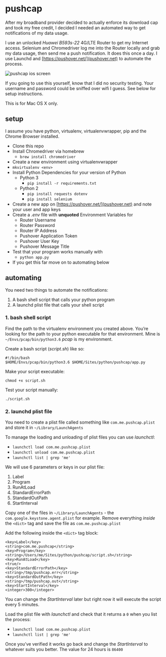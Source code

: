 # pushcap
After my broadband provider decided to actually enforce its download cap and took my free credit, I decided I needed an automated way to get notifications of my data usage.

I use an unlocked *Huawei B593s-22* 4G/LTE Router to get my Internet access. Selenium and Chromedriver log me into the Router locally and grab my data usage, then send me a push notification. It does this once a day. I use Launchd and [https://pushover.net/](pushover.net) to automate the process. 

![pushcap ios screen](https://www.dropbox.com/s/9ayhsm5r91z88fs/pushcap-ios.png?dl=1)

If you going to use this yourself, know that I did no security testing. Your username and password could be sniffed over wifi I guess. See below for setup instructions.

This is for Mac OS X only.

## setup
I assume you have python, virtualenv, virtualenvwrapper, pip and the Chrome Browser installed.
+ Clone this repo
+ Install Chromedriver via homebrew
  + `brew install chromedriver`
+  Create a new environment using virtualenvwrapper
  + `mkvirtualenv <env>`
+ Install Python Dependencies for your version of Python
  + Python 3
    + `pip install -r requirements.txt`
  + Python 2
    + `pip install requests dotenv`
    + `pip install selenium`
+ Create a new app on [https://pushover.net/](pushover.net) and note your user and app keys
+ Create a *.env* file with **unquoted** Environment Variables for
  + Router Username
  + Router Password
  + Router IP Address
  + Pushover Application Token
  + Pushover User Key
  + Pushover Message Title
+ Test that your program works manually with
  + `python app.py`
+ If you get this far move on to automating below

## automating
You need two things to automate the notifications:

1. A bash shell script that calls your python program
2. A launchd plist file that calls your shell script

### 1. bash shell script
Find the path to the virtualenv environment you created above. You’re looking for the path to your python executable for that environment. Mine is `~/Envs/pcap/bin/python3.6` *pcap* is my environment.

Create a bash script (*script.sh*) like so:
```
#!/bin/bash
$HOME/Envs/pcap/bin/python3.6 $HOME/Sites/python/pushcap/app.py
```

Make your script executable:

`chmod +x script.sh`

Test your script manually:

`./script.sh`

### 2. launchd plist file
You need to create a plist file called something like `com.me.pushcap.plist` and store it in `~/Library/LaunchAgents`

To manage the loading and unloading of plist files you can use *launchctl*:

+ `launchctl load com.me.pushcap.plist`
+ `launchctl unload com.me.pushcap.plist`
+ `launchctl list | grep 'me'`

We will use 6 parameters or keys in our plist file:

1. Label
2. Program
3. RunAtLoad
4. StandardErrorPath
5. StandardOutPath
6. StartInterval

Copy one of the files in `~/Library/LaunchAgents` - the `com.google.keystone.agent.plist` for example. Remove everything *inside* the `<dict>` tag and save the file as `com.me.pushcap.plist`

Add the following inside the `<dict>` tag block:
```
<key>Label</key>
<string>com.me.pushcap</string>
<key>Program</key>
<string>/Users/me/Sites/python/pushcap/script.sh</string>
<key>RunAtLoad</key>
<true/>
<key>StandardErrorPath</key>
<string>/tmp/pushcap.err</string>
<key>StandardOutPath</key>
<string>/tmp/pushcap.out</string>
<key>StartInterval</key>
<integer>300</integer>
```
You can change the *StartInterval* later but right now it will execute the script every 5 minutes.

Load the plist file with *launchctl* and check that it returns a `0` when you list the process:

+ `launchctl load com.me.pushcap.plist`
+ `launchctl list | grep 'me'`

Once you’ve verified it works go back and change the *StartInterval* to whatever suits you better. The value for 24 hours is `86400`
